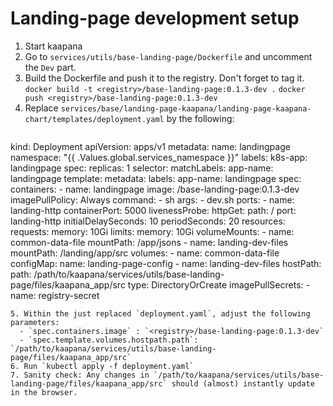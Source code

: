 
# Landing-page development setup

1. Start kaapana
2. Go to `services/utils/base-landing-page/Dockerfile` and uncomment the `Dev` part.
3. Build the Dockerfile and push it to the registry. Don't forget to tag it.
   `docker build -t <registry>/base-landing-page:0.1.3-dev .`
   `docker push <registry>/base-landing-page:0.1.3-dev`
4. Replace `services/base/landing-page-kaapana/landing-page-kaapana-chart/templates/deployment.yaml` by the following:
   ```
kind: Deployment
apiVersion: apps/v1
metadata:
  name: landingpage
  namespace: "{{ .Values.global.services_namespace }}"
  labels:
    k8s-app: landingpage
spec:
  replicas: 1
  selector:
    matchLabels:
      app-name: landingpage
  template:
    metadata:
      labels:
        app-name: landingpage
    spec:
      containers:
      - name: landingpage
        image: <registry>/base-landing-page:0.1.3-dev
        imagePullPolicy: Always
        command:
        - sh
        args:
        - dev.sh
        ports:
        - name: landing-http
          containerPort: 5000
        livenessProbe:
          httpGet:
            path: /
            port: landing-http
          initialDelaySeconds: 10
          periodSeconds: 20
        resources:
          requests:
            memory: 10Gi
          limits:
            memory: 10Gi
        volumeMounts:
          - name: common-data-file
            mountPath: /app/jsons
          - name: landing-dev-files
            mountPath: /landing/app/src
      volumes:
      - name: common-data-file
        configMap:
          name: landing-page-config
      - name: landing-dev-files
        hostPath:
          path: /path/to/kaapana/services/utils/base-landing-page/files/kaapana_app/src
          type: DirectoryOrCreate
      imagePullSecrets:
      - name: registry-secret
```
5. Within the just replaced `deployment.yaml`, adjust the following parameters:
  - `spec.containers.image` : `<registry>/base-landing-page:0.1.3-dev`
  - `spec.template.volumes.hostpath.path`:  `/path/to/kaapana/services/utils/base-landing-page/files/kaapana_app/src`
6. Run `kubectl apply -f deployment.yaml`
7. Sanity check: Any changes in `/path/to/kaapana/services/utils/base-landing-page/files/kaapana_app/src` should (almost) instantly update in the browser.

